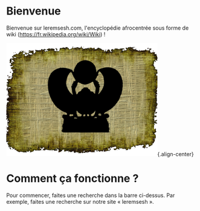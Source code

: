 <!-- TITLE: LEREMSESH.COM -->
<!-- SUBTITLE: Page d'acceuil -->


# Bienvenue
Bienvenue sur leremsesh.com, l'encyclopédie afrocentrée sous forme de wiki (https://fr.wikipedia.org/wiki/Wiki) !

![Logo Leremsesh Com](/uploads/logo/logo-leremsesh-com.png "Logo Leremsesh Com"){.align-center}
# Comment ça fonctionne ?

Pour commencer, faites une recherche dans la barre ci-dessus. Par exemple, faites une recherche sur notre site « leremsesh ».